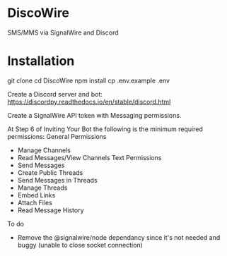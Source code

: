 # DiscoWire
 SMS/MMS via SignalWire and Discord

# Installation
git clone
cd DiscoWire
npm install
cp .env.example .env

Create a Discord server and bot:
https://discordpy.readthedocs.io/en/stable/discord.html

Create a SignalWire API token with Messaging permissions.

At Step 6 of Inviting Your Bot the following is the minimum required permissions:
General Permissions
- Manage Channels
- Read Messages/View Channels
Text Permissions
- Send Messages
- Create Public Threads
- Send Messages in Threads
- Manage Threads
- Embed Links
- Attach Files
- Read Message History


To do
- Remove the @signalwire/node dependancy since it's not needed and buggy (unable to close socket connection)
